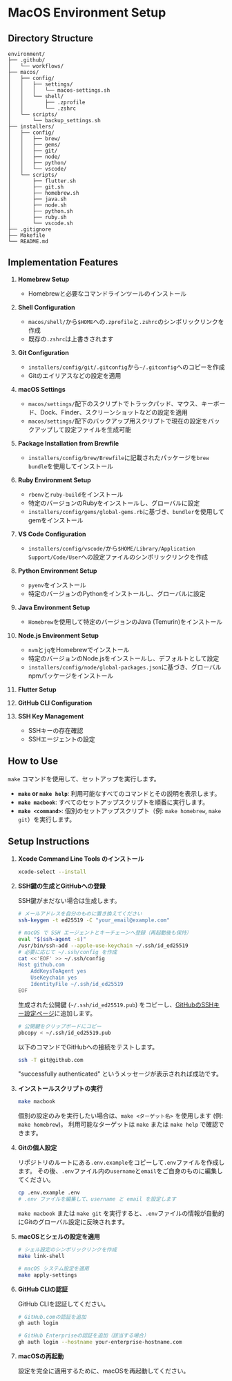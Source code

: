 # MacOS Environment Setup

## Directory Structure

```
environment/
├── .github/
│   └── workflows/
├── macos/
│   ├── config/
│   │   ├── settings/
│   │   │   └── macos-settings.sh
│   │   └── shell/
│   │       ├── .zprofile
│   │       └── .zshrc
│   └── scripts/
│       └── backup_settings.sh
├── installers/
│   ├── config/
│   │   ├── brew/
│   │   ├── gems/
│   │   ├── git/
│   │   ├── node/
│   │   ├── python/
│   │   └── vscode/
│   └── scripts/
│       ├── flutter.sh
│       ├── git.sh
│       ├── homebrew.sh
│       ├── java.sh
│       ├── node.sh
│       ├── python.sh
│       ├── ruby.sh
│       └── vscode.sh
├── .gitignore
├── Makefile
└── README.md
```

## Implementation Features

1.  **Homebrew Setup**
    -   Homebrewと必要なコマンドラインツールのインストール

2.  **Shell Configuration**
    -   `macos/shell/`から`$HOME`への`.zprofile`と`.zshrc`のシンボリックリンクを作成
    -   既存の`.zshrc`は上書きされます

3.  **Git Configuration**
    -   `installers/config/git/.gitconfig`から`~/.gitconfig`へのコピーを作成
    -   Gitのエイリアスなどの設定を適用

4.  **macOS Settings**
    -   `macos/settings/`配下のスクリプトでトラックパッド、マウス、キーボード、Dock、Finder、スクリーンショットなどの設定を適用
    -   `macos/settings/`配下のバックアップ用スクリプトで現在の設定をバックアップして設定ファイルを生成可能

5.  **Package Installation from Brewfile**
    -   `installers/config/brew/Brewfile`に記載されたパッケージを`brew bundle`を使用してインストール

6.  **Ruby Environment Setup**
    -   `rbenv`と`ruby-build`をインストール
    -   特定のバージョンのRubyをインストールし、グローバルに設定
    -   `installers/config/gems/global-gems.rb`に基づき、`bundler`を使用してgemをインストール

7.  **VS Code Configuration**
    -   `installers/config/vscode/`から`$HOME/Library/Application Support/Code/User`への設定ファイルのシンボリックリンクを作成

8.  **Python Environment Setup**
    -   `pyenv`をインストール
    -   特定のバージョンのPythonをインストールし、グローバルに設定

9. **Java Environment Setup**
    -   `Homebrew`を使用して特定のバージョンのJava (Temurin)をインストール

10. **Node.js Environment Setup**
    -   `nvm`と`jq`をHomebrewでインストール
    -   特定のバージョンのNode.jsをインストールし、デフォルトとして設定
    -   `installers/config/node/global-packages.json`に基づき、グローバルnpmパッケージをインストール

11. **Flutter Setup**

12. **GitHub CLI Configuration**

13. **SSH Key Management**
    -   SSHキーの存在確認
    -   SSHエージェントの設定

## How to Use

`make` コマンドを使用して、セットアップを実行します。

- **`make` or `make help`**: 利用可能なすべてのコマンドとその説明を表示します。
- **`make macbook`**: すべてのセットアップスクリプトを順番に実行します。
- **`make <command>`**: 個別のセットアップスクリプト（例: `make homebrew`, `make git`）を実行します。

## Setup Instructions

1.  **Xcode Command Line Tools のインストール**

    ```sh
    xcode-select --install
    ```

2.  **SSH鍵の生成とGitHubへの登録**

    SSH鍵がまだない場合は生成します。

    ```sh
    # メールアドレスを自分のものに置き換えてください
    ssh-keygen -t ed25519 -C "your_email@example.com"

    # macOS で SSH エージェントとキーチェーンへ登録（再起動後も保持）
    eval "$(ssh-agent -s)"
    /usr/bin/ssh-add --apple-use-keychain ~/.ssh/id_ed25519
    # 必要に応じて ~/.ssh/config を作成
    cat <<'EOF' >> ~/.ssh/config
    Host github.com
        AddKeysToAgent yes
        UseKeychain yes
        IdentityFile ~/.ssh/id_ed25519
    EOF
    ```

    生成された公開鍵 (`~/.ssh/id_ed25519.pub`) をコピーし、[GitHubのSSHキー設定ページ](https://github.com/settings/keys)に追加します。

    ```sh
    # 公開鍵をクリップボードにコピー
    pbcopy < ~/.ssh/id_ed25519.pub
    ```

    以下のコマンドでGitHubへの接続をテストします。

    ```sh
    ssh -T git@github.com
    ```

    "successfully authenticated" というメッセージが表示されれば成功です。

3.  **インストールスクリプトの実行**

    ```sh
    make macbook
    ```

    個別の設定のみを実行したい場合は、`make <ターゲット名>` を使用します (例: `make homebrew`)。
    利用可能なターゲットは `make` または `make help` で確認できます。

4.  **Gitの個人設定**

    リポジトリのルートにある`.env.example`をコピーして`.env`ファイルを作成します。
    その後、`.env`ファイル内の`username`と`email`をご自身のものに編集してください。

    ```sh
    cp .env.example .env
    # .env ファイルを編集して、username と email を設定します
    ```

    `make macbook` または `make git` を実行すると、`.env`ファイルの情報が自動的にGitのグローバル設定に反映されます。

5.  **macOSとシェルの設定を適用**

    ```sh
    # シェル設定のシンボリックリンクを作成
    make link-shell

    # macOS システム設定を適用
    make apply-settings
    ```

6.  **GitHub CLIの認証**

    GitHub CLIを認証してください。

    ```sh
    # GitHub.comの認証を追加
    gh auth login

    # GitHub Enterpriseの認証を追加（該当する場合）
    gh auth login --hostname your-enterprise-hostname.com
    ```

7.  **macOSの再起動**

    設定を完全に適用するために、macOSを再起動してください。
